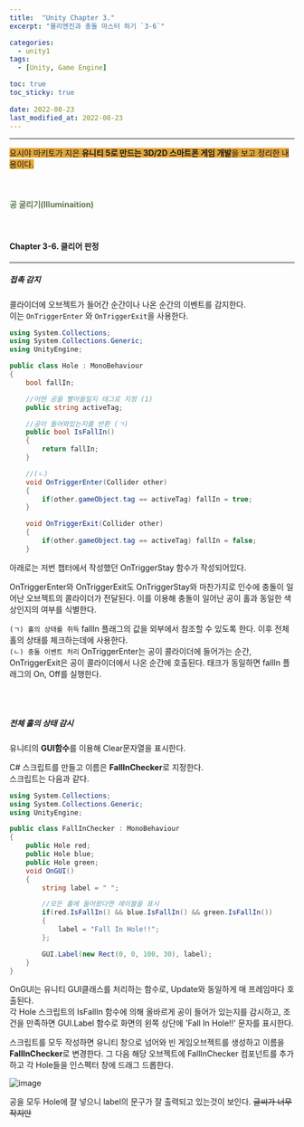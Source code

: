 ```yaml
---
title:  "Unity Chapter 3."
excerpt: "물리엔진과 충돌 마스터 하기 `3-6`"

categories:
  - unity1
tags:
  - [Unity, Game Engine]

toc: true
toc_sticky: true
 
date: 2022-08-23
last_modified_at: 2022-08-23
---
```

--- 
<span style="background-color:#E2A63B">요시야 마키토가 지은 **유니티 5로 만드는 3D/2D 스마트폰 게임 개발**을 보고 정리한 내용이다.</span>  
<br>
<br>
<br> 
**<span style="color:#5E784F">공 굴리기(Illuminaition)</span>**  
<br>
<br>

#### Chapter 3-6. 클리어 판정  
---
 
##### **접촉 감지**  

콜라이더에 오브젝트가 들어간 순간이나 나온 순간의 이벤트를 감지한다.  
이는 `OnTriggerEnter` 와 `OnTriggerExit`을 사용한다. 
 
```C#
using System.Collections;
using System.Collections.Generic;
using UnityEngine;

public class Hole : MonoBehaviour
{
    bool fallIn;

    //어떤 공을 빨아들일지 태그로 지정 (1)
    public string activeTag;

    //공이 들어와있는지를 반환 (ㄱ)
    public bool IsFallIn()
    {
        return fallIn;
    }

    //(ㄴ)
    void OnTriggerEnter(Collider other) 
    {
        if(other.gameObject.tag == activeTag) fallIn = true;
    }

    void OnTriggerExit(Collider other)
    {
        if(other.gameObject.tag == activeTag) fallIn = false;            
    }
```

아래로는 저번 챕터에서 작성했던 OnTriggerStay 함수가 작성되어있다.  
 
OnTriggerEnter와 OnTriggerExit도 OnTriggerStay와 마찬가지로 인수에 충돌이 일어난 오브젝트의 콜라이더가 전달된다. 이를 이용해 충돌이 일어난 공이 홀과 동일한 색상인지의 여부를 식별한다.  

`(ㄱ) 홀의 상태를 취득` fallIn 플래그의 값을 외부에서 참조할 수 있도록 한다. 이후 전체 홀의 상태를 체크하는데에 사용한다.  
`(ㄴ) 충돌 이벤트 처리` OnTriggerEnter는 공이 콜라이더에 들어가는 순간, OnTriggerExit은 공이 콜라이더에서 나온 순간에 호출된다. 태크가 동일하면 fallIn 플래그의 On, Off를 실행한다.  

<br>
<br>

##### **전체 홀의 상태 감시**  

유니티의 **GUI함수**를 이용해 Clear문자열을 표시한다.  

C# 스크립트를 만들고 이름은 **FallInChecker**로 지정한다.  
스크립트는 다음과 같다.  

```C#
using System.Collections;
using System.Collections.Generic;
using UnityEngine;

public class FallInChecker : MonoBehaviour
{
    public Hole red;
    public Hole blue;
    public Hole green;
    void OnGUI()
    {
        string label = " ";

        //모든 홀에 들어왔다면 레이블을 표시
        if(red.IsFallIn() && blue.IsFallIn() && green.IsFallIn())
        {
            label = "Fall In Hole!!";
        };

        GUI.Label(new Rect(0, 0, 100, 30), label);
    }
}
```  

OnGUI는 유니티 GUI클래스를 처리하는 함수로, Update와 동일하게 매 프레임마다 호출된다.  
각 Hole 스크립트의 IsFallIn 함수에 의해 올바르게 공이 들어가 있는지를 감시하고, 조건을 만족하면 GUI.Label 함수로 화면의 왼쪽 상단에 'Fall In Hole!!' 문자를 표시한다.  
 
스크립트를 모두 작성하면 유니티 창으로 넘어와 빈 게임오브젝트를 생성하고 이름을 **FallInChecker**로 변경한다. 그 다음 해당 오브젝트에 FallInChecker 컴포넌트를 추가하고 각 Hole들을 인스펙터 창에 드래그 드롭한다.  

![image](https://user-images.githubusercontent.com/106606698/186142425-0f7bd0d4-d2da-4f23-b795-6a5a16f47a8f.png)  

공을 모두 Hole에 잘 넣으니 label의 문구가 잘 출력되고 있는것이 보인다. ~~글씨가 너무 작지만~~   